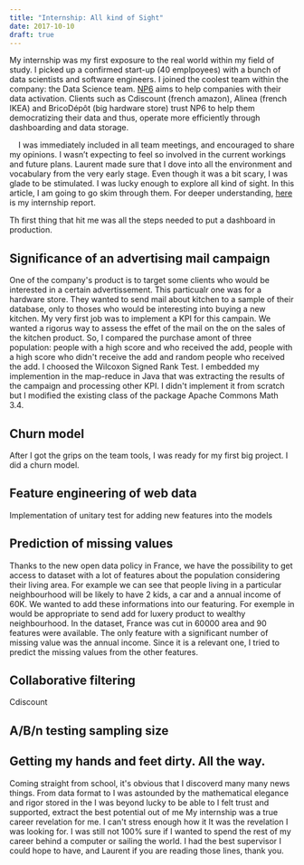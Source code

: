 ```yaml
---
title: "Internship: All kind of Sight"
date: 2017-10-10
draft: true
---
```


My internship was my first exposure to the real world within my field of study. I picked up a confirmed start-up (40 emplpoyees) with a bunch of data scientists and software engineers. I joined the coolest team within the company: the Data Science team. [NP6](https://www.np6.co.uk/) aims to help companies with their data activation. Clients such as Cdiscount (french amazon), Alinea (french IKEA) and BricoDépôt (big hardware store) trust NP6 to help them democratizing their data and thus, operate more efficiently through dashboarding and data storage. 

 &nbsp; &nbsp; I was immediately included in all team meetings, and encouraged to share my opinions. I wasn’t expecting to feel so involved in the current workings and future plans. Laurent made sure that I dove into all the environment and vocabulary from the very early stage. Even though it was a bit scary, I was glade to be stimulated. 
 I was lucky enough to explore all kind of sight. In this article, I am going to go skim through them. For deeper understanding, [here](/files/rapport-de-stage.pdf) is my internship report.


Th first thing that hit me was all the steps needed to put a dashboard in production. 

## Significance of an advertising mail campaign

One of the company's product is to target some clients who would be interested in a certain advertissement. This particualr one was for a hardware store. They wanted to send mail about kitchen to a sample of their database, only to thoses who would be interesting into buying a new kitchen. 
My very first job was to implement a KPI for this campain. We wanted a rigorus way to assess the effet of the mail on the on the sales of the kitchen product. 
So, I compared the purchase amont of three population: people with a high score and who received the add, people with a high score who didn't receive the add and random people who received the add. 
I choosed the Wilcoxon Signed Rank Test. I embedded my implemention in the map-reduce in Java that was extracting the results of the campaign and processing other KPI. I didn't implement it from scratch but I modified the existing class of the package Apache Commons Math 3.4. 




## Churn model

After I got the grips on the team tools, I was ready for my first big project. I did a churn model. 

## Feature engineering of web data

Implementation of unitary test for adding new features into the models


## Prediction of missing values 

Thanks to the new open data policy in France, we have the possibility to get access to dataset with a lot of features about the population considering their living area. For example we can see that people living in a particular neighbourhood will be likely to have 2 kids, a car and a annual income of 60K. We wanted to add these informations into our featuring. For exemple in would be appropriate to send add for luxery product to wealthy neighbourhood. In the dataset, France was cut in 60000 area and 90 features were available. The only feature with a significant number of missing value was the annual income. Since it is a relevant one, I tried to predict the missing values from the other features. 


## Collaborative filtering

Cdiscount 

## A/B/n testing sampling size



## Getting my hands and feet dirty. All the way.

Coming straight from school, it's obvious that I discoverd many many news things. From data format to 
I was astounded by the mathematical elegance and rigor stored in the 
I was beyond lucky to be able to
I felt trust and supported, extract the best potential out of me
My internship was a true career revelation for me. I can't stress enough how it 
It was the revelation I was looking for. I was still not 100% sure if I wanted to spend the rest of my career behind a computer or sailing the world. 
I had the best supervisor I could hope to have, and Laurent if you are reading those lines, thank you.